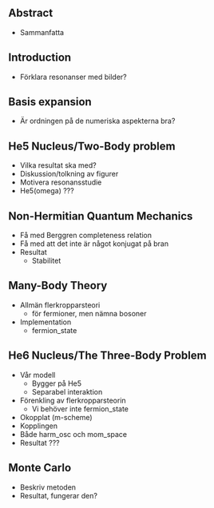 Abstract
--------
* Sammanfatta

Introduction
------------
* Förklara resonanser med bilder?

Basis expansion
---------------
* Är ordningen på de numeriska aspekterna bra?

He5 Nucleus/Two-Body problem
----------------------------
* Vilka resultat ska med?
* Diskussion/tolkning av figurer
* Motivera resonansstudie
* He5(omega) ???


Non-Hermitian Quantum Mechanics
-------------------------------
* Få med Berggren completeness relation
* Få med att det inte är något konjugat på bran
* Resultat
    - Stabilitet

Many-Body Theory
----------------
* Allmän flerkropparsteori
    - för fermioner, men nämna bosoner
* Implementation
    - fermion_state
    
He6 Nucleus/The Three-Body Problem
----------------------------------
* Vår modell
    - Bygger på He5
    - Separabel interaktion
* Förenkling av flerkropparsteorin
    - Vi behöver inte fermion_state
* Okopplat (m-scheme) 
* Kopplingen
* Både harm_osc och mom_space
* Resultat ???

Monte Carlo
-----------
* Beskriv metoden
* Resultat, fungerar den?
